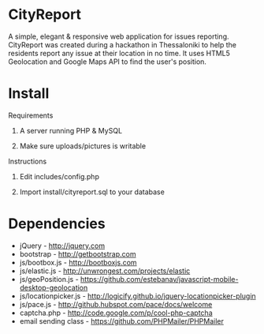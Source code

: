 CityReport
==========

A simple, elegant &amp; responsive web application for issues reporting. CityReport was created during a hackathon in Thessaloniki to help the residents report any issue at their location in no time. It uses HTML5 Geolocation and Google Maps API to find the user's position.


Install
===========
Requirements

1) A server running PHP & MySQL

2) Make sure uploads/pictures is writable

Instructions

1) Edit includes/config.php

2) Import install/cityreport.sql to your database


Dependencies
===========

 - jQuery - http://jquery.com
 - bootstrap - http://getbootstrap.com
 - js/bootbox.js - http://bootboxjs.com
 - js/elastic.js - http://unwrongest.com/projects/elastic
 - js/geoPosition.js - https://github.com/estebanav/javascript-mobile-desktop-geolocation
 - js/locationpicker.js - http://logicify.github.io/jquery-locationpicker-plugin
 - js/pace.js - http://github.hubspot.com/pace/docs/welcome
 - captcha.php - http://code.google.com/p/cool-php-captcha
 - email sending class - https://github.com/PHPMailer/PHPMailer
